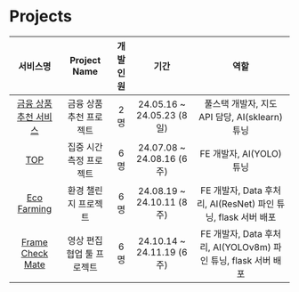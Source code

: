 # Projects

|서비스명|Project Name|개발 인원|기간|역할|
|:---:|:---:|:---:|:---:|:---:|
|[금융 상품 추천 서비스](./bank/)|금융 상품 추천 프로젝트|2명|24.05.16 ~ 24.05.23 (8일)|풀스택 개발자, 지도 API 담당, AI(sklearn) 튜닝|
|[TOP](./TOP/)|집중 시간 측정 프로젝트|6명|24.07.08 ~ 24.08.16 (6주)|FE 개발자, AI(YOLO) 튜닝|
|[Eco Farming](./EcoFarming/)|환경 챌린지 프로젝트|6명|24.08.19 ~ 24.10.11 (8주)|FE 개발자, Data 후처리, AI(ResNet) 파인 튜닝, flask 서버 배포|
|[Frame Check Mate](./FrameCheckMate/)|영상 편집 협업 툴 프로젝트|6명|24.10.14 ~ 24.11.19 (6주)|FE 개발자, Data 후처리, AI(YOLOv8m) 파인 튜닝, flask 서버 배포|